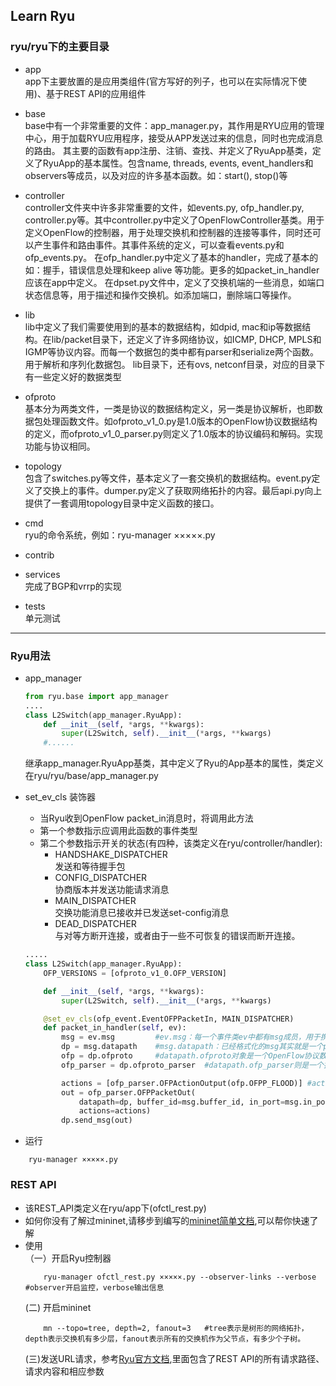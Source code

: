 Learn Ryu  
---
### ryu/ryu下的主要目录   
* app  
app下主要放置的是应用类组件(官方写好的列子，也可以在实际情况下使用)、基于REST API的应用组件  

* base  
base中有一个非常重要的文件：app_manager.py，其作用是RYU应用的管理中心，用于加载RYU应用程序，接受从APP发送过来的信息，同时也完成消息的路由。
其主要的函数有app注册、注销、查找、并定义了RyuApp基类，定义了RyuApp的基本属性。包含name, threads, events, event_handlers和observers等成员，以及对应的许多基本函数。如：start(), stop()等  

* controller  
controller文件夹中许多非常重要的文件，如events.py, ofp_handler.py, controller.py等。其中controller.py中定义了OpenFlowController基类。用于定义OpenFlow的控制器，用于处理交换机和控制器的连接等事件，同时还可以产生事件和路由事件。其事件系统的定义，可以查看events.py和ofp_events.py。
在ofp_handler.py中定义了基本的handler，完成了基本的如：握手，错误信息处理和keep alive 等功能。更多的如packet_in_handler应该在app中定义。
在dpset.py文件中，定义了交换机端的一些消息，如端口状态信息等，用于描述和操作交换机。如添加端口，删除端口等操作。  

* lib  
lib中定义了我们需要使用到的基本的数据结构，如dpid, mac和ip等数据结构。在lib/packet目录下，还定义了许多网络协议，如ICMP, DHCP, MPLS和IGMP等协议内容。而每一个数据包的类中都有parser和serialize两个函数。用于解析和序列化数据包。
lib目录下，还有ovs, netconf目录，对应的目录下有一些定义好的数据类型  

* ofproto  
基本分为两类文件，一类是协议的数据结构定义，另一类是协议解析，也即数据包处理函数文件。如ofproto_v1_0.py是1.0版本的OpenFlow协议数据结构的定义，而ofproto_v1_0_parser.py则定义了1.0版本的协议编码和解码。实现功能与协议相同。  

* topology  
包含了switches.py等文件，基本定义了一套交换机的数据结构。event.py定义了交换上的事件。dumper.py定义了获取网络拓扑的内容。最后api.py向上提供了一套调用topology目录中定义函数的接口。  

* cmd  
ryu的命令系统，例如：ryu-manager ×××××.py  

* contrib  

* services  
完成了BGP和vrrp的实现  

* tests  
单元测试 
---  
### Ryu用法  
* app_manager
    ```python
    from ryu.base import app_manager
    ....
    class L2Switch(app_manager.RyuApp):
        def __init__(self, *args, **kwargs):
            super(L2Switch, self).__init__(*args, **kwargs)
        #......
    ```
    继承app_manager.RyuApp基类，其中定义了Ryu的App基本的属性，类定义在ryu/ryu/base/app_manager.py  

* set_ev_cls 装饰器  
    + 当Ryu收到OpenFlow packet_in消息时，将调用此方法  
    + 第一个参数指示应调用此函数的事件类型
    + 第二个参数指示开关的状态(有四种，该类定义在ryu/controller/handler):  
        + HANDSHAKE_DISPATCHER  
            发送和等待握手包  
        + CONFIG_DISPATCHER     
            协商版本并发送功能请求消息  
        + MAIN_DISPATCHER  
            交换功能消息已接收并已发送set-config消息  
        + DEAD_DISPATCHER  
            与对等方断开连接，或者由于一些不可恢复的错误而断开连接。  
    ```python
    .....
    class L2Switch(app_manager.RyuApp):
        OFP_VERSIONS = [ofproto_v1_0.OFP_VERSION]
    
        def __init__(self, *args, **kwargs):
            super(L2Switch, self).__init__(*args, **kwargs)
    
        @set_ev_cls(ofp_event.EventOFPPacketIn, MAIN_DISPATCHER)
        def packet_in_handler(self, ev):
            msg = ev.msg         #ev.msg：每一个事件类ev中都有msg成员，用于携带触发事件的数据包。
            dp = msg.datapath    #msg.datapath：已经格式化的msg其实就是一个packet_in报文，msg.datapath直接可以获得packet_in报文的datapath结构。datapath用于描述一个交换网桥。也是和控制器通信的实体单元。datapath.send_msg()函数用于发送数据到指定datapath。通过datapath.id可获得dpid数据
            ofp = dp.ofproto     #datapath.ofproto对象是一个OpenFlow协议数据结构的对象，成员包含OpenFlow协议的数据结构，如动作类型OFPP_FLOOD。
            ofp_parser = dp.ofproto_parser  #datapath.ofp_parser则是一个按照OpenFlow解析的数据结构
    
            actions = [ofp_parser.OFPActionOutput(ofp.OFPP_FLOOD)] #actions是一个列表，用于存放action list，可在其中添加动作,通过ofp_parser类，可以构造构造packet_out数据结构。括弧中填写对应字段的赋值即可
            out = ofp_parser.OFPPacketOut(
                datapath=dp, buffer_id=msg.buffer_id, in_port=msg.in_port,
                actions=actions)  
            dp.send_msg(out)
    ```
* 运行  
```
    ryu-manager ×××××.py
```

  
### REST API   
* 该REST_API类定义在ryu/app下(ofctl_rest.py)
* 如何你没有了解过mininet,请移步到编写的[mininet简单文档](),可以帮你快速了解
* 使用  
  （一）开启Ryu控制器
    ```
        ryu-manager ofctl_rest.py ×××××.py --observer-links --verbose       #observer开启监控，verbose输出信息 
    ```  
   (二) 开启mininet
    ```
        mn --topo=tree, depth=2, fanout=3   #tree表示是树形的网络拓扑，depth表示交换机有多少层，fanout表示所有的交换机作为父节点，有多少个子树。
    ```
   (三)发送URL请求，参考[Ryu官方文档](https://ryu.readthedocs.io/en/latest/app/ofctl_rest.html),里面包含了REST API的所有请求路径、请求内容和相应参数 
    
